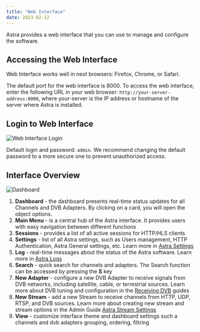 ```yaml
---
title: "Web Interface"
date: 2023-02-22
---
```


Astra provides a web interface that you can use to manage and configure the software.

## Accessing the Web Interface

Web Interface works well in next browsers: Firefox, Chrome, or Safari.

The default port for the web interface is 8000. To access the web interface, enter the following URL in your web browser: `http://your-server-address:8000`, where your-server is the IP address or hostname of the server where Astra is installed.

## Login to Web Interface

![Web Interface Login](https://cdn.cesbo.com/help/astra/getting-started/web-interface/login.png)

Default login and password: `admin`. We recommend changing the default password to a more secure one to prevent unauthorized access.

## Interface Overview

![Dashboard](https://cdn.cesbo.com/help/astra/getting-started/web-interface/dashboard.png)

1. **Dashboard** - the dashboard presents real-time status updates for all Channels and DVB Adapters. By clicking on a card, you will open the object options.
2. **Main Menu** - is a central hub of the Astra interface. It provides users with easy navigation between different functions
3. **Sessions** - provides a list of all active sessions for HTTP/HLS clients
4. **Settings** - list of all Astra settings, such as Users management, HTTP Authentication, Astra General settings, etc. Learn more in [Astra Settings](/astra/admin-guide/settings)
5. **Log** - real-time messages about the status of the Astra software. Learn more in [Astra Logs](/astra/admin-guide/log)
6. **Search** - quick search for channels and adapters. The Search function can be accessed by pressing the **S** key
7. **New Adapter** -  configure a new DVB Adapter to receive signals from DVB networks, including satellite, cable, or terrestrial sources. Learn more about DVB tuning and configuration in the [Receiving DVB](/astra/receiving/dvb) guides
8. **New Stream** - add a new Stream to receive channels from HTTP, UDP, RTSP, and DVB sources. Learn more about creating new stream and stream options in the Admin Guide [Astra Stream Settings](/astra/admin-guide/stream)
9. **View** - customize interface theme and dashboard settings such a channels and dvb adapters grouping, ordering, filtring
